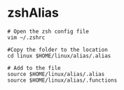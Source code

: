 # zshAlias
    
    # Open the zsh config file
    vim ~/.zshrc
    
    #Copy the folder to the location
    cd linux $HOME/linux/alias/.alias
    
    # Add to the file
    source $HOME/linux/alias/.alias
    source $HOME/linux/alias/.functions
    
